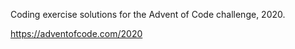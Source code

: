 

Coding exercise solutions for the Advent of Code challenge, 2020.

https://adventofcode.com/2020

